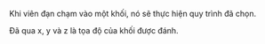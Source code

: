 Khi viên đạn chạm vào một khối, nó sẽ thực hiện quy trình đã chọn.

Đã qua x, y và z là tọa độ của khối được đánh.